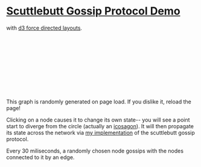 # [Scuttlebutt Gossip Protocol Demo][scuttlebutt] # 

with [d3 force directed layouts](https://github.com/mbostock/d3/wiki/Force-Layout).

<div>
<svg></svg>
</div>

This graph is randomly generated on page load. If you dislike it, reload
the page!

Clicking on a node causes it to change its own state-- you will see a point
start to diverge from the circle (actually an
[icosagon](http://faculty.kutztown.edu/schaeffe/Tutorials/General/Polygons.html)).
It will then propagate its state across the network via [my
implementation][simple-scuttle] of the scuttlebutt gossip protocol.

Every 30 miliseconds, a randomly chosen node gossips with the nodes connected
to it by an edge.

[scuttlebutt]: http://www.cs.cornell.edu/home/rvr/papers/flowgossip.pdf
[simple-scuttle]: https://github.com/awinterman/simple-scuttle 
